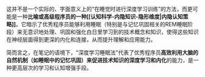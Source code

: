 这并不是一个实际的、字面意义上的“在睡觉时进行深度学习训练”的方法，而更可能是一种**比喻或高级程序员的一种[[认知科学-内隐知识-隐形维度|内隐认知策略]]**。它暗示了优秀程序员能够利用睡眠（特别是与记忆巩固相关的REM睡眠阶段）来无意识地处理、巩固和强化白日里学习到的技术概念和知识，使得这些知识在神经层面得到更深的内化和连接，从而提升理解和应用能力。

简而言之，在笔记的语境下，"深度学习睡眠法"代表了优秀程序员**高效利用大脑的自然机制（如睡眠中的记忆巩固）来促进技术知识的深度学习和内化**的能力，是一种更高层次的学习和认知增强手段。